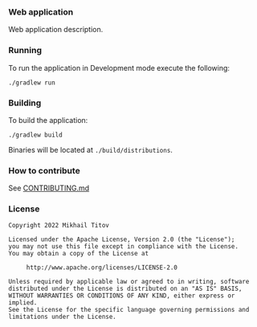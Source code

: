 ### Web application

Web application description.

### Running

To run the application in Development mode execute the following:

```shell
./gradlew run
```

### Building

To build the application:

```shell
./gradlew build
```

Binaries will be located at `./build/distributions`.

### How to contribute

See [CONTRIBUTING.md](./CONTRIBUTING.md)

### License

```
Copyright 2022 Mikhail Titov

Licensed under the Apache License, Version 2.0 (the "License");
you may not use this file except in compliance with the License.
You may obtain a copy of the License at

     http://www.apache.org/licenses/LICENSE-2.0

Unless required by applicable law or agreed to in writing, software
distributed under the License is distributed on an "AS IS" BASIS,
WITHOUT WARRANTIES OR CONDITIONS OF ANY KIND, either express or implied.
See the License for the specific language governing permissions and
limitations under the License.
```